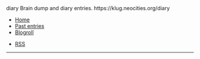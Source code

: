 <zone>
<rss-title>diary</rss-title>
<rss-description>Brain dump and diary entries.</rss-description>
<rss-link>https://klug.neocities.org/diary</rss-link>
</zone>

+ [Home](./index)
+ [Past entries](./archive)
+ [Blogroll](./blogroll)

<!-- -->

+ [RSS](./feed.xml)

---